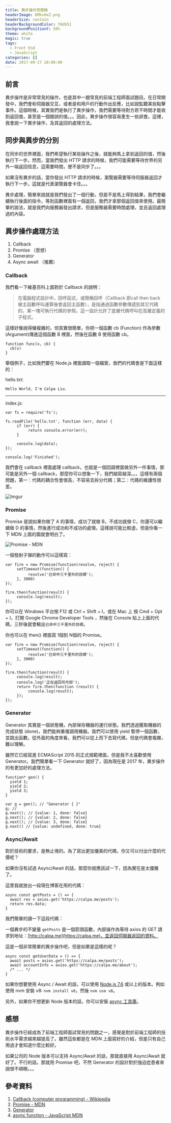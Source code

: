 ```yaml
---
title: 異步操作見聞錄
headerImage: KMksHxZ.png
headerSize: contain
headerBackgroundColor: f0db51
backgroundPositionY: 50%
theme: white
magic: true
tags:
  - Front End
  - JavaScript
categories: []
date: 2017-09-27 20:00:00
---
```


## 前言
異步操作是非常常見的操作，也是其中一題常見的前端工程師面試題目。在日常開發中，我們會和伺服器交互，或者是和用戶的行動作出反應，比如說監聽某些點擊事件。這個時候，其實我們是執行了異步操作，我們需要等待對方若干時間才能收到返回值，甚至是一個錯誤的值。。。因此，異步操作很容易產生一些誤會。這裡，我會說一下異步操作，及其返回的處理方法。

## 同步與異步的分別

在同步的世界裡面，我們希望執行某些操作之後，就能夠馬上拿到返回的值，然後執行下一步。然而，當我們發出 HTTP 請求的時候，我們可能需要等待世界的另外一端返回信息，這需要時間，便不是同步了。。。

如果沒有異步的話，當你發出 HTTP 請求的時候，瀏覽器需要等待伺服器返回才執行下一步。這就是代表瀏覽器會卡住。。。

異步處理，簡單來說就是我們發出了一個行動，但是不是馬上得到結果，我們會繼續執行後面的指令，等到函數裡面有一個返回，我們才拿那個返回值來使用。最簡單的說法，就是我們向服務器發出請求，但是服務器需要時間處理，並且返回處理過的內容。

## 異步操作處理方法
1. Callback
1. Promise （思想）
1. Generator
1. Async await （推薦）

### Callback

我們看一下維基百科上面對於 Callback 的說明：

> 在電腦程式設計中，回呼函式，或簡稱回呼（Callback 即call then back 被主函數呼叫運算後會返回主函數），是指通過函數參數傳遞到其它代碼的，某一塊可執行代碼的參照。這一設計允許了底層代碼呼叫在高層定義的子程式。

這樣好像說得蠻複雜的，但其實很簡單，你把一個函數 cb (Function) 作為參數 (Argument)傳進這個函數 B 裡面，然後在函數 B 使用函數 cb。

```
function func(x, cb) {
  cb(x)
}
```

舉個例子，比如我們要在 Node.js 裡面讀取一個檔案，我們的代碼會是下面這樣的：

hello.txt:
```
Hello World, I'm Calpa Liu.
```
---
index.js:
```
var fs = require('fs');

fs.readFile('hello.txt', function (err, data) {
     if (err) {
          return console.error(err);
     }

     console.log(data);
});

console.log('Finished');
```


我們會在 callback 裡面處理 callback，也就是一個回調裡面做另外一件事情，那可能是另外一個 callback，那麼你可以想象一下，我們越寫越深。。。這樣有兩個問題，第一：代碼的耦合性會很高，不容易去拆分代碼；第二：代碼的維護性很差。

![Imgur](https://i.imgur.com/bjHDvVN.jpg)


### Promise

Promise 是說如果你做了 A 的事情，成功了就做 B，不成功就做 C，你還可以繼續做 D 的事情，然後進行成功和不成功的處理。這樣說可能比較虛，但是你看一下 MDN 上面的圖就會明白了。

![Promise - MDN](https://i.imgur.com/w9BxjmL.png)

一個發射子彈的動作可以這樣寫：

```
var fire = new Promise(function(resolve, reject) {
     setTimeout(function() {
          resolve('已命中三千里外的目標');
     }, 3000)
});

fire.then(function(result) {
     console.log(result);
});
```

你可以在 Windows 平台按 F12 或 Ctrl + Shift + I，或在 Mac 上 按 Cmd + Opt + I，打開 Google Chrome Developer Tools ，然後在 Console 貼上上面的代碼，三秒後就會輸出`已命中三千里外的目標`。

你也可以在 then() 裡面寫 1個到 N個的 Promise。

```
var fire = new Promise(function(resolve, reject) {
     setTimeout(function() {
          resolve('已命中三千里外的目標');
     }, 3000)
});

fire.then(function(result) {
     console.log(result);
     console.log('正在返回司令部');
     return fire.then(function (result) {
          console.log(result);
     });
});
```

### Generator

Generator 其實是一個狀態機，內部保存機器的運行狀態。我們透過獲取機器的完成狀態 (done)，我們能夠重複調用機器。我們可以使用 yield 暫停一個函數，並跳出函數。從外面的角度來看，我們可以從上而下去寫代碼，但是代碼會複雜，難以理解。

雖然它已經寫進 ECMAScript 2015 的正式規範裡面，但是我不太喜歡使用 Generator。我們簡單看一下 Generator 就好了，因為現在是 2017 年，異步操作的有更加好的處理方法。

```
function* gen() {
  yield 1;
  yield 2;
  yield 3;
}

var g = gen(); // "Generator { }"
g; //
g.next(); // {value: 1, done: false}
g.next(); // {value: 2, done: false}
g.next(); // {value: 3, done: false}
g.next() // {value: undefined, done: true}
```

### Async/Await

對於技術的要求，是無止境的。為了寫出更加優美的代碼，你又可以付出什麼的代價呢？

如果你沒有試過 Async/Await 的話，那麼你就應該試一下，因為實在是太優雅了。

這里我就放出一段現在博客在用的代碼：

```
async const getPosts = () => {
  await res = axios.get('https://calpa.me/posts');
  return res.data;
}
```

我們簡單的讀一下這段代碼：

一個異步的不變量 `getPosts` 是一個箭頭函數，內部操作為等待 axios 的 GET 請求到地址：[http://calpa.me](https://calpa.me)，並返回伺服器返回的資料。

這是一個非常簡單的異步操作吧，但是如果是這樣的呢？
```
async const getUserData = () => {
  await posts = axios.get('https://calpa.me/posts');
  await accountInfo = axios.get('https://calpa.me/about');
  /* ... */
}
```

如果你想要使用 Async / Await 的話，可以使用
[Node.js 7.6](https://www.infoq.com/news/2017/02/node-76-async-await) 或以上的版本。例如使用 nvm 安裝 v8: `nvm install v8`，然後 `nvm use v8`。

另外，如果你不想更新 Node 版本的話，你可以安裝 [async 工具庫](https://caolan.github.io/async/)。


## 感想
異步操作已經成為了前端工程師面試常見的問題之一，感覺是對於前端工程師的技術水平需求越來越提高了。雖然這些都是在 MDN 上面寫好的介紹，但是只有自己用過才會知道什麼比較好。

如果公司的 Node 版本可以支持 Async/Await 的話，那就直接用 Async/Await 就好了。不行的話，那就用 Promise 吧，不然 Generator 的設計對於強迫症患者來說很不順眼。。。

## 參考資料
1. [Callback (computer programming) - Wikipedia](https://en.wikipedia.org/wiki/Callback)
1. [Promise - MDN](https://developer.mozilla.org/en-US/docs/Web/JavaScript/Reference/Global_Objects/Promise)
1. [Generator](https://developer.mozilla.org/en-US/docs/Web/JavaScript/Reference/Global_Objects/Generator)
1. [async function - JavaScript MDN](https://developer.mozilla.org/en-US/docs/Web/JavaScript/Reference/Statements/async_function)
